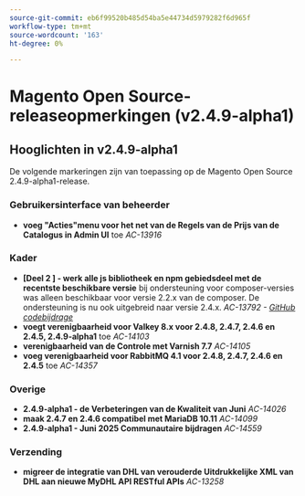 ```yaml
---
source-git-commit: eb6f99520b485d54ba5e44734d5979282f6d965f
workflow-type: tm+mt
source-wordcount: '163'
ht-degree: 0%

---
```

# Magento Open Source-releaseopmerkingen (v2.4.9-alpha1)

## Hooglichten in v2.4.9-alpha1

De volgende markeringen zijn van toepassing op de Magento Open Source 2.4.9-alpha1-release.

### Gebruikersinterface van beheerder

* __voeg &quot;Acties&quot;menu voor het net van de Regels van de Prijs van de Catalogus in Admin UI__ toe
  _AC-13916_

### Kader

* __[Deel 2 ] - werk alle js bibliotheek en npm gebiedsdeel met de recentste beschikbare versie__ bij
ondersteuning voor composer-versies was alleen beschikbaar voor versie 2.2.x van de composer. De ondersteuning is nu ook uitgebreid naar versie 2.4.x.
  _AC-13792 - [ GitHub codebijdrage ](https://github.com/magento/magento2/commit/19844aa0)_
* __voegt verenigbaarheid voor Valkey 8.x voor 2.4.8, 2.4.7, 2.4.6 en 2.4.5, 2.4.9-alpha1__ toe
  _AC-14103_
* __verenigbaarheid van de Controle met Varnish 7.7__
  _AC-14105_
* __voeg verenigbaarheid voor RabbitMQ 4.1 voor 2.4.8, 2.4.7, 2.4.6 en 2.4.5__ toe
  _AC-14357_

### Overige

* __2.4.9-alpha1 - de Verbeteringen van de Kwaliteit van Juni__
  _AC-14026_
* __maak 2.4.7 en 2.4.6 compatibel met MariaDB 10.11__
  _AC-14099_
* __2.4.9-alpha1 - Juni 2025 Communautaire bijdragen__
  _AC-14559_

### Verzending

* __migreer de integratie van DHL van verouderde Uitdrukkelijke XML van DHL aan nieuwe MyDHL API RESTful APIs__
  _AC-13258_
